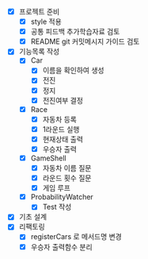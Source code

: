 - [x] 프로젝트 준비
  - [x] style 적용
  - [x] 공통 피드백 추가학습자료 검토
  - [x] README git 커밋메시지 가이드 검토
- [x] 기능목록 작성
  - [x] Car
    - [x] 이름을 확인하여 생성
    - [x] 전진
    - [x] 정지
    - [x] 전진여부 결정
  - [x] Race
    - [x] 자동차 등록
    - [x] 1라운드 실행
    - [x] 현재상태 출력
    - [x] 우승자 출력
  - [x] GameShell
    - [x] 자동차 이름 질문
    - [x] 라운드 횟수 질문
    - [x] 게임 루프
  - [x] ProbabilityWatcher
    - [x] Test 작성
- [x] 기초 설계
- [x] 리팩토링
  - [x] registerCars 로 메서드명 변경
  - [x] 우승자 출력함수 분리